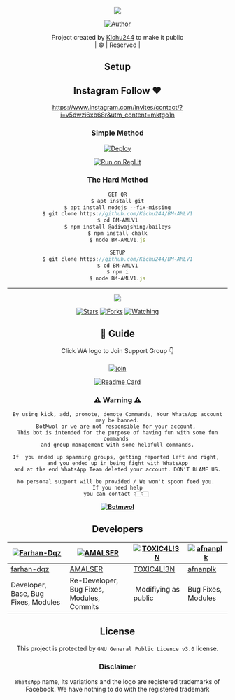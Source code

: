 <div align="center">

 </a>
</p>
<div align="center">
  <p align="center">
<img src=https://i.imgur.com/ZzqO1v5.jpeg>
</p>
  <p align="center">
<a href="https://github.com/Kichu244"><img title="Author" src="https://img.shields.io/badge/Author-Kichu-Mon/Amalser?color=blue&style=for-the-badge&logo=whatsapp"></a>
</p>
</div>
<p align="center">
Project created by <a href="https://github.com/Kichu244">Kichu244</a> to make it public
    <br>
       | © |
        Reserved |
    <br> 
</p>

## Setup
<div align="center"> 



## Instagram  Follow ❤️

https://www.instagram.com/invites/contact/?i=v5dwzi6xb68r&utm_content=mktgo1n


  ### Simple Method
  
[![Deploy](https://www.herokucdn.com/deploy/button.svg)](https://heroku.com/deploy?template=https://github.com/Kichu244/BM-AMLV1.git)



  
[![Run on Repl.it](https://repl.it/badge/github/quiec/whatsAlfa)](https://replit.com/@Kichu244/Amalser-2)
  
### The Hard Method
```js
GET QR
$ apt install git
$ apt install nodejs --fix-missing
$ git clone https://github.com/Kichu244/BM-AMLV1
$ cd BM-AMLV1
$ npm install @adiwajshing/baileys
$ npm install chalk
$ node BM-AMLV1.js
```
      
```js
SETUP
$ git clone https://github.com/Kichu244/BM-AMLV1
$ cd BM-AMLV1
$ npm i
$ node BM-AMLV1.js
```

----

  <p align="center">
  <a href="httsp://github.com/Kichu244/BM-AMLV1">
    
<a href="https://github.com/Amal-ser/followers">
<img src="https://img.shields.io/github/repo-size/Amal-ser/Amalser?color=green&label=Repo%20total%20size&style=plastic">
<p align="center">
<a href="https://github.com/Amal-ser/followers"
<img title="Followers" src="https://img.shields.io/github/followers/Amal-ser?color=blue&style=flat-square"></a>
<a href="https://github.com/Amal-ser/Amalser/stargazers/"><img title="Stars" src="https://img.shields.io/github/stars/Amal-ser/Amalser?color=blue&style=flat-square"></a>
<a href="https://github.com/Amal-ser/Amalser/network/members"><img title="Forks" src="https://img.shields.io/github/forks/Amal-ser/Amalser?color=blue&style=flat-square"></a>
<a href="https://github.com/Amal-ser/Amalser/watchers"><img title="Watching" src="https://img.shields.io/github/watchers/Amal-ser/Amalser?label=Watchers&color=blue&style=flat-square"></a>
</p>

## 📢 Guide
Click WA logo to Join Support Group 👇
    <br>
<br>
  [![join](https://github.com/Alien-alfa/PublicBot/blob/main/wlogo.svg.png)](https://chat.whatsapp.com/GbVchReBf07GjmCcLUAJXr)
  <div align="center">
       
  [![Readme Card](https://github-readme-stats.vercel.app/api/pin/?username=Kichu244&repo=BM-AMLV1&theme=nightowl)](https://github.com/Kichu244/BM-AMLV1)
  </div>
    
### ⚠ Warning ⚠

```
By using kick, add, promote, demote Commands, Your WhatsApp account may be banned.
BotMwol or we are not responsible for your account, 
This bot is intended for the purpose of having fun with some fun commands 
and group management with some helpfull commands.

If  you ended up spamming groups, getting reported left and right, 
and you ended up in being fight with WhatsApp
and at the end WhatsApp Team deleted your account. DON'T BLAME US.

No personal support will be provided / We won't spoon feed you. 
If you need help
you can contact 👇🏻👇🏻 
```
**[![Botmwol](https://www.linkpicture.com/q/WHTSPP-LOGO.png)](http://wa.me/918547487332?text=Can%20you%20help%20bro)**

## Developers
  <div align="center">
    
  [![Farhan-Dqz](https://github.com/farhan-dqz.png?size=100)](https://github.com/farhan-dqz) | [![AMALSER](https://github.com/Amal-ser.png?size=100)](https://github.com/Amal-ser) |  [![TOXIC4L!3N](https://github.com/Alien-alfa.png?size=100)](https://github.com/AI-VIKI) | [![afnanplk](https://github.com/afnanplk.png?size=100)](https://github.com/afnanplk) 
----|----|----|----
[farhan-dqz](https://github.com/farhan-dqz) | [AMALSER](https://github.com/Amal-ser) | [TOXIC4L!3N](https://github.com/AI-VIKI) | [afnanplk](https://github.com/afnanplk) 
Developer, Base, Bug Fixes, Modules| Re-Developer, Bug Fixes, Modules, Commits |  Modifiying  as   public | Bug Fixes, Modules 
  </div>
    


## License
This project is protected by `GNU General Public Licence v3.0` license.

### Disclaimer
`WhatsApp` name, its variations and the logo are registered trademarks of Facebook. We have nothing to do with the registered trademark
